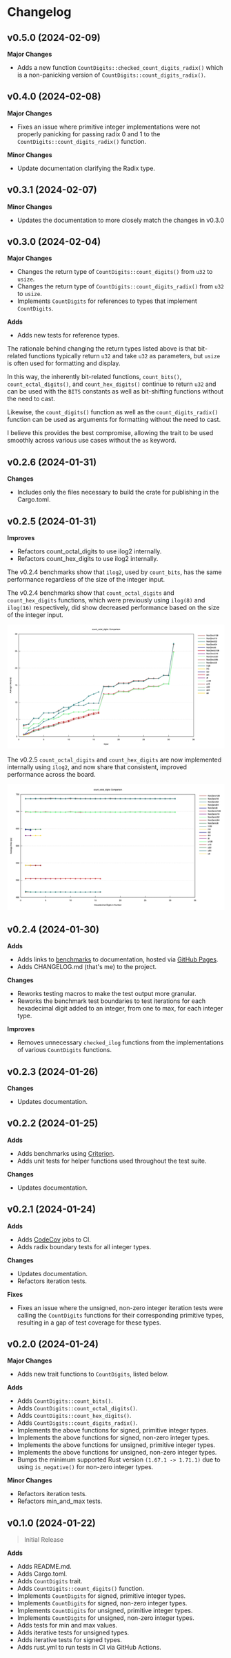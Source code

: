 # Changelog

## v0.5.0 (2024-02-09)

**Major Changes**

* Adds a new function `CountDigits::checked_count_digits_radix()` which is a non-panicking
version of `CountDigits::count_digits_radix()`.

## v0.4.0 (2024-02-08)

**Major Changes**

* Fixes an issue where primitive integer implementations were not properly panicking
for passing radix 0 and 1 to the `CountDigits::count_digits_radix()` function.

**Minor Changes**

* Update documentation clarifying the Radix type.

## v0.3.1 (2024-02-07)

**Minor Changes**

* Updates the documentation to more closely match the changes in v0.3.0

## v0.3.0 (2024-02-04)

**Major Changes**

* Changes the return type of `CountDigits::count_digits()` from `u32` to `usize`.
* Changes the return type of `CountDigits::count_digits_radix()` from `u32` to `usize`.
* Implements `CountDigits` for references to types that implement `CountDigits`.

**Adds**

* Adds new tests for reference types.

The rationale behind changing the return types listed above is that bit-related functions
typically return `u32` and take `u32` as parameters, but `usize` is often used for formatting
and display. 

In this way, the inherently bit-related functions, `count_bits()`, 
`count_octal_digits()`, and `count_hex_digits()` continue to return `u32` and can be used
with the `BITS` constants as well as bit-shifting functions without the need to cast. 

Likewise, the `count_digits()` function as well as the `count_digits_radix()` function can be used
as arguments for formatting without the need to cast. 

I believe this provides the best compromise,
allowing the trait to be used smoothly across various use cases without the `as` keyword. 

## v0.2.6 (2024-01-31)

**Changes**

* Includes only the files necessary to build the crate for publishing in the Cargo.toml.

## v0.2.5 (2024-01-31)

**Improves**

* Refactors count_octal_digits to use ilog2 internally.
* Refactors count_hex_digits to use ilog2 internally.

The v0.2.4 benchmarks show that `ilog2`, used by `count_bits`, has the same performance regardless of the size of the integer input. 

The v0.2.4 benchmarks show that `count_octal_digits` and `count_hex_digits` functions, which were previously using `ilog(8)` and `ilog(16)` respectively, did show decreased performance based on the size of the integer input.

![A graph of count-octal-digits benchmarks for v0.2.4](https://raw.githubusercontent.com/nordzilla/count-digits/main/benches/images/count-octal-digits-v0.2.4.png)

The v0.2.5 `count_octal_digits` and `count_hex_digits` are now implemented internally using `ilog2`, and now share that consistent, improved performance across the board.

![A graph of count-octal-digits benchmarks for v0.2.5](https://raw.githubusercontent.com/nordzilla/count-digits/main/benches/images/count-octal-digits-v0.2.5.png)

## v0.2.4 (2024-01-30)

**Adds**

* Adds links to [benchmarks](https://nordzilla.github.io/count-digits/) to documentation, hosted via [GitHub Pages](https://pages.github.com/).
* Adds CHANGELOG.md (that's me) to the project.

**Changes**

* Reworks testing macros to make the test output more granular.
* Reworks the benchmark test boundaries to test iterations for each hexadecimal digit added to an integer, from one to max, for each integer type.

**Improves**

* Removes unnecessary `checked_ilog` functions from the implementations of various `CountDigits` functions.

## v0.2.3 (2024-01-26)

**Changes**

* Updates documentation.

## v0.2.2 (2024-01-25)

**Adds**

* Adds benchmarks using [Criterion](https://docs.rs/criterion/latest/criterion/).
* Adds unit tests for helper functions used throughout the test suite.

**Changes**

* Updates documentation.

## v0.2.1 (2024-01-24)

**Adds**

* Adds [CodeCov](https://about.codecov.io/) jobs to CI.
* Adds radix boundary tests for all integer types.

**Changes**

* Updates documentation.
* Refactors iteration tests.

**Fixes**

* Fixes an issue where the unsigned, non-zero integer iteration tests were calling the `CountDigits` functions for their corresponding primitive types, resulting in a gap of test coverage for these types.

## v0.2.0 (2024-01-24)

**Major Changes**
* Adds new trait functions to `CountDigits`, listed below.

**Adds**

* Adds `CountDigits::count_bits()`.
* Adds `CountDigits::count_octal_digits()`.
* Adds `CountDigits::count_hex_digits()`.
* Adds `CountDigits::count_digits_radix()`.
* Implements the above functions for signed, primitive integer types.
* Implements the above functions for signed, non-zero integer types.
* Implements the above functions for unsigned, primitive integer types.
* Implements the above functions for unsigned, non-zero integer types.
* Bumps the minimum supported Rust version `(1.67.1 -> 1.71.1)` due to using `is_negative()` for non-zero integer types.

**Minor Changes**
* Refactors iteration tests.
* Refactors min_and_max tests.

## v0.1.0 (2024-01-22)
> Initial Release

**Adds**

* Adds README.md.
* Adds Cargo.toml.
* Adds `CountDigits` trait.
* Adds `CountDigits::count_digits()` function.
* Implements `CountDigits` for signed, primitive integer types.
* Implements `CountDigits` for signed, non-zero integer types.
* Implements `CountDigits` for unsigned, primitive integer types.
* Implements `CountDigits` for unsigned, non-zero integer types.
* Adds tests for min and max values.
* Adds iterative tests for unsigned types.
* Adds iterative tests for signed types.
* Adds rust.yml to run tests in CI via GitHub Actions.
